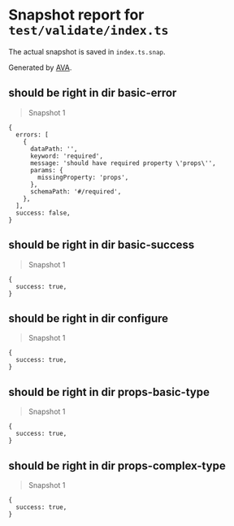 # Snapshot report for `test/validate/index.ts`

The actual snapshot is saved in `index.ts.snap`.

Generated by [AVA](https://avajs.dev).

## should be right in dir basic-error

> Snapshot 1

    {
      errors: [
        {
          dataPath: '',
          keyword: 'required',
          message: 'should have required property \'props\'',
          params: {
            missingProperty: 'props',
          },
          schemaPath: '#/required',
        },
      ],
      success: false,
    }

## should be right in dir basic-success

> Snapshot 1

    {
      success: true,
    }

## should be right in dir configure

> Snapshot 1

    {
      success: true,
    }

## should be right in dir props-basic-type

> Snapshot 1

    {
      success: true,
    }

## should be right in dir props-complex-type

> Snapshot 1

    {
      success: true,
    }
